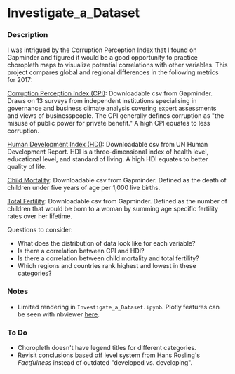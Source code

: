 # Investigate_a_Dataset

### Description

I was intrigued by the Corruption Perception Index that I found on Gapminder and figured it would be a good opportunity to practice choropleth maps to visualize potential correlations with other variables. This project compares global and regional differences in the following metrics for 2017:

[Corruption Perception Index (CPI)](https://www.transparency.org/news/pressrelease/explanation_of_how_individual_country_scores_of_the_corruption_perceptions): Downloadable csv from Gapminder. Draws on 13 surveys from independent institutions specialising in governance and business climate analysis covering expert assessments and views of businesspeople. The CPI generally defines corruption as "the misuse of public power for private benefit." A high CPI equates to less corruption.

[Human Development Index (HDI)](http://hdr.undp.org/en/data#): Downloadable csv from UN Human Development Report. HDI is a three-dimensional index of health level, educational level, and standard of living. A high HDI equates to better quality of life.

[Child Mortality](https://www.gapminder.org/data/documentation/gd005/): Downloadable csv from Gapminder. Defined as the death of children under five years of age per 1,000 live births.

[Total Fertility](https://www.gapminder.org/data/documentation/gd008/): Downloadable csv from Gapminder. Defined as the number of children that would be born to a woman by summing age specific fertility rates over her lifetime.

Questions to consider:
* What does the distribution of data look like for each variable?
* Is there a correlation between CPI and HDI?
* Is there a correlation between child mortality and total fertility?
* Which regions and countries rank highest and lowest in these categories?

### Notes
* Limited rendering in `Investigate_a_Dataset.ipynb`. Plotly features can be seen with nbviewer [here](https://nbviewer.jupyter.org/github/JohnLarson775/Investigate_a_Dataset/blob/master/Investigate-a-Dataset-Project.ipynb).

### To Do
* Choropleth doesn't have legend titles for different categories.
* Revisit conclusions based off level system from Hans Rosling's *Factfulness* instead of outdated "developed vs. developing".
